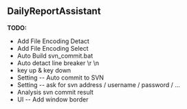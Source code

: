 DailyReportAssistant
---

**TODO:**

-	Add File Encoding Detact
-	Add File Encoding Select
-	Auto Build svn_commit.bat
-	Auto detact line breaker \r \n
-	key up & key down
-	Setting -- Auto commit to SVN
-	Setting -- ask for svn address / username / password / ...
-	Analysis svn commit result
-	UI -- Add window border